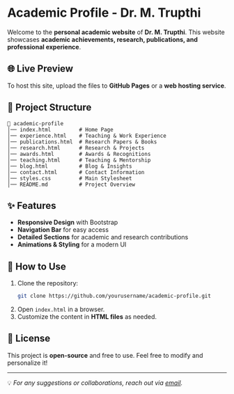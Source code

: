 # Academic Profile - Dr. M. Trupthi

Welcome to the **personal academic website** of **Dr. M. Trupthi**. This website showcases **academic achievements, research, publications, and professional experience**.

## 🌐 Live Preview
To host this site, upload the files to **GitHub Pages** or a **web hosting service**.

## 📂 Project Structure
```
📁 academic-profile
│── index.html         # Home Page
│── experience.html    # Teaching & Work Experience
│── publications.html  # Research Papers & Books
│── research.html      # Research & Projects
│── awards.html        # Awards & Recognitions
│── teaching.html      # Teaching & Mentorship
│── blog.html          # Blog & Insights
│── contact.html       # Contact Information
│── styles.css         # Main Stylesheet
│── README.md          # Project Overview
```

## ✨ Features
- **Responsive Design** with Bootstrap
- **Navigation Bar** for easy access
- **Detailed Sections** for academic and research contributions
- **Animations & Styling** for a modern UI

## 🚀 How to Use
1. Clone the repository:
   ```sh
   git clone https://github.com/yourusername/academic-profile.git
   ```
2. Open `index.html` in a browser.
3. Customize the content in **HTML files** as needed.

## 📜 License
This project is **open-source** and free to use. Feel free to modify and personalize it!

---
💡 *For any suggestions or collaborations, reach out via [email](mailto:trupthi.ai@anurag.edu.in).*
